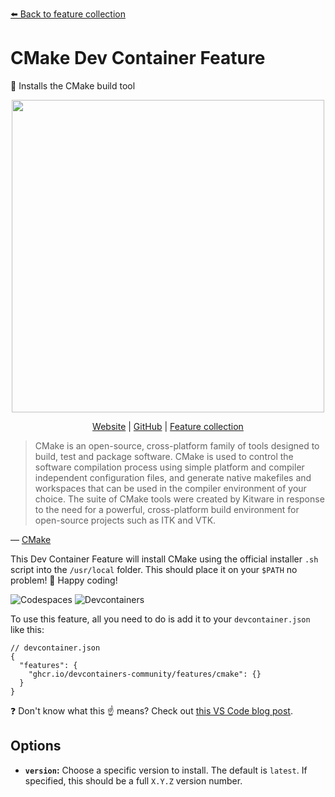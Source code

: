 [⬅️ Back to feature collection](https://devcontainers.community/features/)

# CMake Dev Container Feature

🍰 Installs the CMake build tool

<div align="center">

<p>
  <img width="500" src="https://i.imgur.com/hwiPvLS.png" />
</p>

<p>
  <a href="https://devcontainers.community/features-cmake/">Website</a>
  | <a href="https://github.com/devcontainers-community/features-cmake">GitHub</a>
  | <a href="https://devcontainers.community/features/">Feature collection</a>
</p>

</div>

> CMake is an open-source, cross-platform family of tools designed to build,
> test and package software. CMake is used to control the software compilation
> process using simple platform and compiler independent configuration files,
> and generate native makefiles and workspaces that can be used in the compiler
> environment of your choice. The suite of CMake tools were created by Kitware
> in response to the need for a powerful, cross-platform build environment for
> open-source projects such as ITK and VTK.

&mdash; [CMake](https://cmake.org/)

This Dev Container Feature will install CMake using the official installer `.sh`
script into the `/usr/local` folder. This should place it on your `$PATH` no
problem! 🚀 Happy coding!

![Codespaces](https://img.shields.io/static/v1?style=for-the-badge&message=Codespaces&color=181717&logo=GitHub&logoColor=FFFFFF&label=)
![Devcontainers](https://img.shields.io/static/v1?style=for-the-badge&message=Devcontainers&color=2496ED&logo=Docker&logoColor=FFFFFF&label=)

To use this feature, all you need to do is add it to your `devcontainer.json`
like this:

```jsonc
// devcontainer.json
{
  "features": {
    "ghcr.io/devcontainers-community/features/cmake": {}
  }
}
```

❓ Don't know what this ☝ means? Check out [this VS Code blog post].

## Options

- **`version`:** Choose a specific version to install. The default is `latest`.
  If specified, this should be a full `X.Y.Z` version number.

<!-- prettier-ignore -->
[this vs code blog post]: https://code.visualstudio.com/blogs/2022/09/15/dev-container-features
